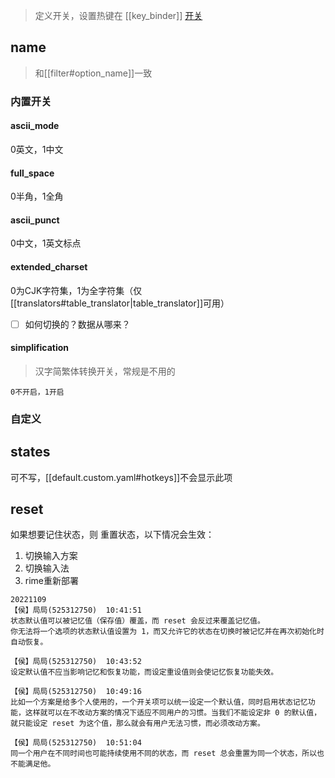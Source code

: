 > 定义开关，设置热键在 [[key_binder]]
[开关](https://github.com/LEOYoon-Tsaw/Rime_collections/blob/master/Rime_description.md#開關)

## name
> 和[[filter#option_name]]一致

### 内置开关
#### ascii_mode
0英文，1中文
#### full_space
0半角，1全角
#### ascii_punct
0中文，1英文标点
#### extended_charset
0为CJK字符集，1为全字符集（仅[[translators#table_translator|table_translator]]可用）
- [ ] 如何切换的？数据从哪来？
#### simplification
> 汉字简繁体转换开关，常规是不用的

`0不开启，1开启`

### 自定义

## states
可不写，[[default.custom.yaml#hotkeys]]不会显示此项

## reset
如果想要记住状态，则
重置状态，以下情况会生效：
1. 切换输入方案
2. 切换输入法
3. rime重新部署

```
20221109
【侯】局局(525312750)  10:41:51
状态默认值可以被记忆值（保存值）覆盖，而 reset 会反过来覆盖记忆值。
你无法将一个选项的状态默认值设置为 1，而又允许它的状态在切换时被记忆并在再次初始化时自动恢复。

【侯】局局(525312750)  10:43:52
设定默认值不应当影响记忆和恢复功能，而设定重设值则会使记忆恢复功能失效。

【侯】局局(525312750)  10:49:16
比如一个方案是给多个人使用的，一个开关项可以统一设定一个默认值，同时启用状态记忆功能，这样就可以在不改动方案的情况下适应不同用户的习惯。当我们不能设定非 0 的默认值，就只能设定 reset 为这个值，那么就会有用户无法习惯，而必须改动方案。

【侯】局局(525312750)  10:51:04
同一个用户在不同时间也可能持续使用不同的状态，而 reset 总会重置为同一个状态，所以也不能满足他。
```
